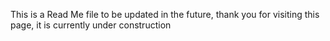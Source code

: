 This is a Read Me file to be updated in the future, thank you for visiting this page, it is currently under construction

